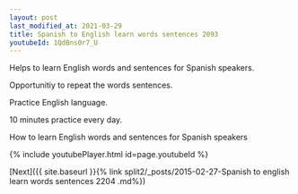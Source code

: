 ```yaml
---
layout: post
last_modified_at: 2021-03-29
title: Spanish to English learn words sentences 2093 
youtubeId: 1QdBns0r7_U
---
```

 
 
Helps to learn English words and sentences for Spanish speakers.

Opportunitiy to repeat the words sentences. 

Practice English language. 
 
10 minutes practice every day. 
 
How to learn English words and sentences for Spanish speakers 
 
{% include youtubePlayer.html id=page.youtubeId %}
 
 
[Next]({{ site.baseurl }}{% link  split2/_posts/2015-02-27-Spanish to english learn words sentences 2204 .md%})
 
